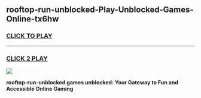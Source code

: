 
## rooftop-run-unblocked-Play-Unblocked-Games-Online-tx6hw
<h3>
<a href="https://premium76.site?title=rooftop-run-unblocked&ref=25A">CLICK TO PLAY</a></h3>
<hr>

<h3>
<a href="https://premium76.site?title=rooftop-run-unblocked&ref=25A">CLICK 2 PLAY</a>
  
</h3>

<a href="https://premium76.site?title=rooftop-run-unblocked&ref=25A"><img src="https://clearcache.store/games.png"></a>


**rooftop-run-unblocked games unblocked: Your Gateway to Fun and Accessible Online Gaming**
